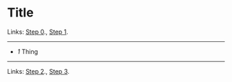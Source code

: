 # Title

[step_0]: https://example.org

Links: [Step 0][step_0]., [Step 1][step_1].

[step_1]: https://example.org

---

- *1* Thing

---

[step_2]: https://example.org

Links: [Step 2][step_2]., [Step 3][step_3].

[step_3]: https://example.org
